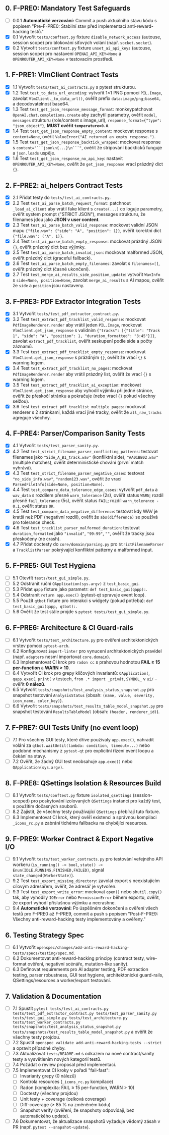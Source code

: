 ## 0. F-PRE0: Mandatory Test Safeguards
- [ ] 0.0.1 **Automatické verzování:** Commit a push aktuálního stavu kódu s popisem "Pre-F-PRE0: Stabilní stav před implementací anti-reward-hacking testů."
- [x] 0.1 Vytvořit `tests/conftest.py` fixture `disable_network_access` (autouse, session scope) pro blokování síťových volání (např. `socket.socket`).
- [x] 0.2 Vytvořit `tests/conftest.py` fixture `unset_ai_api_keys` (autouse, session scope) pro nastavení `OPENAI_API_KEY=None` a `OPENROUTER_API_KEY=None` v testovacím prostředí.

## 1. F-PRE1: VlmClient Contract Tests
- [x] 1.1 Vytvořit `tests/test_ai_contracts.py` s pytest strukturou.
- [x] 1.2 Test `test_to_data_url_encoding`: vytvořit 1×1 PNG pomocí `PIL.Image`, zavolat `VlmClient._to_data_url()`, ověřit prefix `data:image/png;base64,` a decodovatelnost base64.
- [x] 1.3 Test `test_get_json_response_message_format`: monkeypatchovat `OpenAI.chat.completions.create` aby zachytil parametry, ověřit `model`, `messages` strukturu (role/content s image_url), `response_format={"type": "json_object"}`, **MUST ověřit `temperature=0.0`**.
- [x] 1.4 Test `test_get_json_response_empty_content`: mockovat response s `content=None`, ověřit `ValueError("AI returned an empty response.")`.
- [x] 1.5 Test `test_get_json_response_backtick_wrapped`: mockovat response s `content="```json\n{...}\n```"`, ověřit že stripování backticků funguje a `json.loads` uspěje.
- [x] 1.6 Test `test_get_json_response_no_api_key`: nastavit `OPENROUTER_API_KEY=None`, ověřit že `get_json_response` vrací prázdný dict `{}`.

## 2. F-PRE2: ai_helpers Contract Tests
- [x] 2.1 Přidat testy do `tests/test_ai_contracts.py`.
- [x] 2.2 Test `test_ai_parse_batch_request_format`: patchnout `_load_ai_client` aby vrátil fake klient s `create(...)` co loguje parametry, ověřit system prompt ("STRICT JSON"), messages strukturu, že filenames jdou jako **JSON v user content**.
- [x] 2.3 Test `test_ai_parse_batch_valid_response`: mockovat validní JSON mapu `{"file.wav": {"side": "A", "position": 1}}`, ověřit korektní dict `{"file.wav": ("A", 1)}`.
- [x] 2.4 Test `test_ai_parse_batch_empty_response`: mockovat prázdný JSON `{}`, ověřit prázdný dict bez výjimky.
- [x] 2.5 Test `test_ai_parse_batch_invalid_json`: mockovat malformed JSON, ověřit prázdný dict (graceful fallback).
- [x] 2.6 Test `test_ai_parse_batch_empty_filenames`: zavolat s `filenames=[]`, ověřit prázdný dict (časné ukončení).
- [x] 2.7 Test `test_merge_ai_results_side_position_update`: vytvořit `WavInfo` s `side=None, position=None`, zavolat `merge_ai_results` s AI mapou, ověřit že `side` a `position` jsou nastaveny.

## 3. F-PRE3: PDF Extractor Integration Tests
- [x] 3.1 Vytvořit `tests/test_pdf_extractor_contract.py`.
- [x] 3.2 Test `test_extract_pdf_tracklist_valid_response`: mockovat `PdfImageRenderer.render` aby vrátil jeden `PIL.Image`, mockovat `VlmClient.get_json_response` s validním `{"tracks": [{"title": "Track 1", "side": "A", "position": 1, "duration_formatted": "3:45"}]}`, zavolat `extract_pdf_tracklist`, ověřit seskupení podle side a počty záznamů.
- [x] 3.3 Test `test_extract_pdf_tracklist_empty_response`: mockovat `VlmClient.get_json_response` s prázdným `{}`, ověřit že vrací `{}` s warning logem.
- [x] 3.4 Test `test_extract_pdf_tracklist_no_pages`: mockovat `PdfImageRenderer.render` aby vrátil prázdný list, ověřit že vrací `{}` s warning logem.
- [x] 3.5 Test `test_extract_pdf_tracklist_ai_exception`: mockovat `VlmClient.get_json_response` aby vyhodil výjimku při jedné stránce, ověřit že přeskočí stránku a pokračuje (nebo vrací `{}` pokud všechny selžou).
- [x] 3.6 Test `test_extract_pdf_tracklist_multiple_pages`: mockovat renderer s 2 stránkami, každá vrací jiné tracky, ověřit že `all_raw_tracks` agreguje všechny.

## 4. F-PRE4: Parser/Comparison Sanity Tests
- [x] 4.1 Vytvořit `tests/test_parser_sanity.py`.
- [x] 4.2 Test `test_strict_filename_parser_conflicting_patterns`: testovat filenames jako `"Side_A_B1_track.wav"` (konfliktní side), `"AA01BB02.wav"` (multiple matches), ověřit deterministické chování (první match vyhrává).
- [x] 4.3 Test `test_strict_filename_parser_negative_cases`: testovat `"no_side_info.wav"`, `"random123.wav"`, ověřit že vrací `ParsedFileInfo(side=None, position=None)`.
- [x] 4.4 Test `test_compare_data_tolerance_edge_cases`: vytvořit `pdf_data` a `wav_data` s rozdílem přesně `warn_tolerance` (2s), ověřit status `WARN`; rozdíl přesně `fail_tolerance` (5s), ověřit status `FAIL`; rozdíl `warn_tolerance - 0.1`, ověřit status `OK`.
- [x] 4.5 Test `test_compare_data_negative_difference`: testovat kdy WAV je kratší než PDF (negativní rozdíl), ověřit že `abs(difference)` se používá pro tolerance check.
- [x] 4.6 Test `test_tracklist_parser_malformed_duration`: testovat `duration_formatted` jako `"invalid"`, `"99:99"`, `""`, ověřit že tracky jsou přeskočeny (ne crash).
- [x] 4.7 Přidat doctesty do `core/domain/parsing.py` pro `StrictFilenameParser` a `TracklistParser` pokrývající konfliktní patterny a malformed input.

## 5. F-PRE5: GUI Test Hygiena
- [ ] 5.1 Otevřít `tests/test_gui_simple.py`.
- [ ] 5.2 Odstranit ruční `QApplication(sys.argv)` z `test_basic_gui`.
- [ ] 5.3 Přidat `qapp` fixture jako parametr: `def test_basic_gui(qapp):`.
- [ ] 5.4 Odstranit `return app.exec()` (pytest-qt spravuje event loop).
- [ ] 5.5 Použít `qtbot` fixture pro interakci s widgety (pokud potřeba): `def test_basic_gui(qapp, qtbot):`.
- [ ] 5.6 Ověřit že test stále projde s `pytest tests/test_gui_simple.py`.

## 6. F-PRE6: Architecture & CI Guard-rails
- [ ] 6.1 Vytvořit `tests/test_architecture.py` pro ověření architektonických vrstev pomocí `pytest-arch`.
- [ ] 6.2 Konfigurovat `import-linter` pro vynucení architektonických pravidel (např. `adapters` nesmí importovat `core.domain`).
- [ ] 6.3 Implementovat CI krok pro `radon cc` s prahovou hodnotou **FAIL ≥ 15 per-function** a **WARN > 10**.
- [ ] 6.4 Vytvořit CI krok pro grepy klíčových invariantů: `QApplication(`, `qapp.exec(`, `print(` v testech, `from .* import _privát`, `SYMBOL_` v `ui/` – ověřit **0 nálezů**.
- [ ] 6.5 Vytvořit `tests/snapshots/test_analysis_status_snapshot.py` pro snapshot testování `AnalysisStatus` (obsah: `(name, value, severity, icon_name, color_key)`).
- [ ] 6.6 Vytvořit `tests/snapshots/test_results_table_model_snapshot.py` pro snapshot testování `ResultsTableModel` (obsah: `(header, renderer_id)`).

## 7. F-PRE7: GUI Tests Unify (no event loop)
- [ ] 7.1 Pro všechny GUI testy, které dříve používaly `app.exec()`, nahradit volání za `qtbot.waitUntil(lambda: condition, timeout=...)` nebo podobné mechanismy z `pytest-qt` pro explicitní řízení event loopu a čekání na stavy.
- [ ] 7.2 Ověřit, že žádný GUI test neobsahuje `app.exec()` nebo `QApplication(sys.argv)`.

## 8. F-PRE8: QSettings Isolation & Resources Build
- [ ] 8.1 Vytvořit `tests/conftest.py` fixture `isolated_qsettings` (session-scoped) pro poskytování izolovaných `QSettings` instancí pro každý test, s použitím dočasných souborů.
- [ ] 8.2 Zajistit, že všechny testy používající `QSettings` přebírají tuto fixture.
- [ ] 8.3 Implementovat CI krok, který ověří existenci a správnou kompilaci `_icons_rc.py` a zabrání tichému fallbacku na chybějící resources.

## 9. F-PRE9: Worker Contract & Export Negative I/O
- [ ] 9.1 Vytvořit `tests/test_worker_contracts.py` pro testování veřejného API workeru (`is_running() -> bool`, `state() -> Enum(IDLE,RUNNING,FINISHED,FAILED)`, signál `state_changed(WorkerState)`).
- [ ] 9.2 Test `test_export_missing_directory`: zavolat export s neexistujícím cílovým adresářem, ověřit, že adresář je vytvořen.
- [ ] 9.3 Test `test_export_write_error`: mockovat `open()` nebo `shutil.copy()` tak, aby vyhodily `IOError` nebo `PermissionError` během exportu, ověřit, že export vyhodí příslušnou výjimku a necrashne.
- [ ] 9.4 **Automatické verzování:** Po úspěšném dokončení a ověření všech testů pro F-PRE0 až F-PRE9, commit a push s popisem "Post-F-PRE9: Všechny anti-reward-hacking testy implementovány a ověřeny."

## 6. Testing Strategy Spec
- [ ] 6.1 Vytvořit `openspec/changes/add-anti-reward-hacking-tests/specs/testing/spec.md`.
- [ ] 6.2 Dokumentovat anti-reward-hacking principy (contract testy, wire-format ověření, negativní scénáře, mutation-like sanity).
- [ ] 6.3 Definovat requirements pro AI adapter testing, PDF extraction testing, parser robustness, GUI test hygiene, architektonické guard-rails, QSettings/resources a worker/export testování.

## 7. Validation & Documentation
- [ ] 7.1 Spustit `pytest tests/test_ai_contracts.py tests/test_pdf_extractor_contract.py tests/test_parser_sanity.py tests/test_gui_simple.py tests/test_architecture.py tests/test_worker_contracts.py tests/snapshots/test_analysis_status_snapshot.py tests/snapshots/test_results_table_model_snapshot.py` a ověřit že všechny testy projdou.
- [ ] 7.2 Spustit `openspec validate add-anti-reward-hacking-tests --strict` a opravit případné chyby.
- [ ] 7.3 Aktualizovat `tests/README.md` s odkazem na nové contract/sanity testy a vysvětlením nových kategorií testů.
- [ ] 7.4 Požádat o review proposal před implementací.
- [ ] 7.5 Implementovat CI kroky v pořadí "fail-fast":
    - [ ] Invarianty grepy (0 nálezů)
    - [ ] Kontrola resources (`_icons_rc.py` kompilace)
    - [ ] Radon (komplexita: FAIL ≥ 15 per-function, WARN > 10)
    - [ ] Doctesty (všechny projdou)
    - [ ] Unit testy + coverage (celková coverage)
    - [ ] Diff-coverage (≥ 85 % na změněném kódu)
    - [ ] Snapshot verify (ověření, že snapshoty odpovídají, bez automatického update).
- [ ] 7.6 Dokumentovat, že aktualizace snapshotů vyžaduje vědomý zásah v PR (např. `pytest --snapshot-update`).
